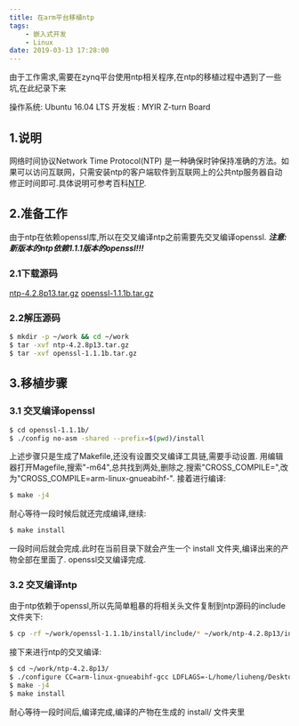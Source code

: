 ```yaml
---
title: 在arm平台移植ntp
tags: 
    - 嵌入式开发
    - Linux
date: 2019-03-13 17:28:00
---
```


由于工作需求,需要在zynq平台使用ntp相关程序,在ntp的移植过程中遇到了一些坑,在此纪录下来

操作系统: Ubuntu 16.04 LTS
开发板  : MYIR Z-turn Board

<!-- more -->

## 1.说明
网络时间协议Network Time Protocol(NTP) 是一种确保时钟保持准确的方法。如果可以访问互联网，只需安装ntp的客户端软件到互联网上的公共ntp服务器自动修正时间即可.具体说明可参考百科[NTP](https://baike.baidu.com/item/NTP/1100433).

## 2.准备工作
由于ntp在依赖openssl库,所以在交叉编译ntp之前需要先交叉编译openssl.
***注意:新版本的ntp依赖1.1.1版本的openssl!!!***
### 2.1下载源码
[ntp-4.2.8p13.tar.gz](http://www.eecis.udel.edu/~ntp/ntp_spool/ntp4/ntp-4.2/ntp-4.2.8p13.tar.gz)
[openssl-1.1.1b.tar.gz](https://www.openssl.org/source/openssl-1.1.1b.tar.gz)

### 2.2解压源码
```bash
$ mkdir -p ~/work && cd ~/work
$ tar -xvf ntp-4.2.8p13.tar.gz
$ tar -xvf openssl-1.1.1b.tar.gz
```

## 3.移植步骤
### 3.1 交叉编译openssl
```bash
$ cd openssl-1.1.1b/
$ ./config no-asm -shared --prefix=$(pwd)/install
```

上述步骤只是生成了Makefile,还没有设置交叉编译工具链,需要手动设置.
用编辑器打开Magefile,搜索"-m64",总共找到两处,删除之.搜索"CROSS_COMPILE=",改为"CROSS_COMPILE=arm-linux-gnueabihf-".
接着进行编译:
```bash
$ make -j4
```
耐心等待一段时候后就还完成编译,继续:
```bash
$ make install
```

一段时间后就会完成.此时在当前目录下就会产生一个 install 文件夹,编译出来的产物全部在里面了.
openssl交叉编译完成.

### 3.2 交叉编译ntp
由于ntp依赖于openssl,所以先简单粗暴的将相关头文件复制到ntp源码的include文件夹下:
```bash
$ cp -rf ~/work/openssl-1.1.1b/install/include/* ~/work/ntp-4.2.8p13/include
```
接下来进行ntp的交叉编译:
```bash
$ cd ~/work/ntp-4.2.8p13/
$ ./configure CC=arm-linux-gnueabihf-gcc LDFLAGS=-L/home/liuheng/Desktop/openssl-1.1.1b/install/lib --host=arm-linux-gnueabihf --prefix=$(pwd)/install  --with-yielding-select=yes
$ make -j4
$ make install
```

耐心等待一段时间后,编译完成,编译的产物在生成的 install/ 文件夹里
